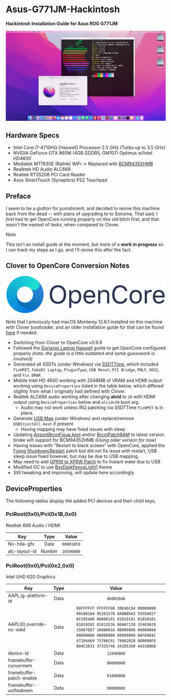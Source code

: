# Asus-G771JM-Hackintosh
**Hackintosh Installation Guide  for Asus ROG G771JM**
<p align="center" style="margin:0 auto !important;text-align:center !important;"><img src="https://github.com/ouija/Asus-G771JM-Hackintosh/raw/master/Images/Asus-G771JM-Hackintosh.png"></p>

## Hardware Specs
- Intel Core i7-4710HQ [Haswell] Processor 2.5 GHz (Turbo up to 3.5 GHz)
- NVIDIA GeForce GTX 860M (4GB GDDR5, GM107) Optimus w/Intel HD4600
- Mediatek MT7630E (Ralink) WiFi -> Replaced with [BCM94352HMB](https://www.newegg.ca/broadcom-bcm94352hmb-m-2-mini-pci-e/p/0XM-00BD-00005)
- Realktek HD Audio ALC668
- Realtek RTS5208 PCI Card Reader
- Asus SmartTouch (Synaptics) PS2 Touchpad

## Preface
I seem to be a glutton for punishment, and decided to revive this machine back from the dead -- with plans of upgrading to to Sonoma.  That said, I _first_ had to get OpenCore running properly on this old bitch first, and that wasn't the easiest of tasks, when compared to Clover.

> [!NOTE]
>This isn't an install guide at the moment, but more of a **work in progress** so I can track my steps as I go, and I'll revise this after the fact.



## Clover to OpenCore Conversion Notes
![image](./Images/OpenCore.png)

Note that I previously had macOS Monterey 12.6.1 installed on this machine with Clover bootloader, and an older installation guide for that can be found [here](./macOS_12/README.md) if needed.

- Switching from Clover to OpenCore v0.9.9
- Followed the [Dortanio Laptop Haswell](https://dortania.github.io/OpenCore-Install-Guide/config-laptop.plist/haswell.html#acpi) guide to get OpenCore configured properly _(note: the guide is a little outdated and some guesswork is involved)_
- Generated all SSDTs  _(under Windows)_ via [SSDTTime](https://github.com/corpnewt/SSDTTime), which included `FixHPET`, `FakeEC Laptop`, `PluginType`, `USB Reset`, `PCI Bridge`, `PNLF`, `XOSI`, and `Fix DMAR`
- Mobile Intel HD 4600 working with 2048MB of VRAM and HDMI output working using `DeviceProperties` listed in the table below, which differed slightly from what I originally had defined with Clover.
- Realtek ALC668 audio working after changing **alcid** to `20` with HDMI output using `DeviceProperties` below and `alcid=20` boot arg.
	- Audio may not work unless IRQ patching via SSDTTime `FixHPET` is in place.
- Generate [USB Map](https://github.com/corpnewt/USBMap) _(under Windows)_ and replace/remove `USBInjectAll.kext` if present
	- Having mapping may have fixed issues with sleep
- Updating [AirportBrcmFixup.kext]() and/or [BrcmPatchRAM](https://github.com/acidanthera/BrcmPatchRAM) to latest version broke wifi support for BCM94352HMB _(Using older version for now)_
- Having issues with "Restart to black screen" with OpenCore, applied the [Fixing Shutdown/Restart](https://dortania.github.io/OpenCore-Post-Install/usb/misc/shutdown.html) patch but did not fix issue with restart, USB sleep issue fixed however, but may be due to USB mapping.
- May need to add [GPRW to XPRW Patch](https://dortania.github.io/OpenCore-Post-Install/usb/misc/instant-wake.html) to fix Instant wake due to USB
- Modified OC to use [BsxDarkFenceLight1](https://github.com/blackosx/BsxDarkFenceLight1) theme
- Still tweaking and improving, will update here accordingly.

## DeviceProperties

The following tables display the added PCI devices and their child keys.

### PciRoot(0x0)/Pci(0x1B,0x0)
Realtek 668 Audio / HDMI

| **Key**                  | **Type** |   **Value**  |
|--------------------------|:--------:|:------------:|
| No-hda-gfx               |  Data    | ``00001B59`` |
| alc-layout-id            |  Number  | ``16590000`` |


### PciRoot(0x0)/Pci(0x2,0x0)

Intel UHD 620 Graphics

| **Key**                  | **Type** |   **Value**  |
|--------------------------|:--------:|:------------:|
| AAPL,ig-platform-id      |   Data   | ``0600260A`` |
| AAPL00,override-no-edid  |   Data   | ``00FFFFFF FFFFFF00 30E46C04 00000000 00180104 95261578 0A0BB5A3 5955A027 0C505400 00000101 01010101 01010101 01010101 01012E36 804A7138 1F403020 35007ED7 1000001A 00000000 00000000 00000000 00000000 00000000 00FE004C 47204469 73706C61 790A2020 000000FE 004C5031 37335746 342D5350 443100D0`` |
| device-id                |   Data   | ``12040000`` |
| framebuffer-cursormem    |   Data   | ``00009000`` |
| framebuffer-patch-enable |   Data   | ``01000000`` |
| framebuffer-unifiedmem   |   Data   | ``00000080`` |
